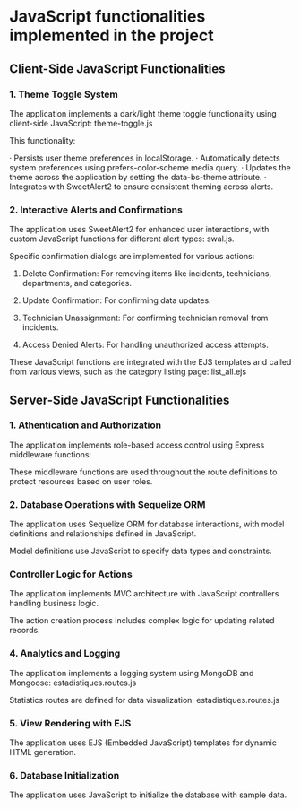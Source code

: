 # JavaScript functionalities implemented in the project

## Client-Side JavaScript Functionalities

### 1. Theme Toggle System

The application implements a dark/light theme toggle functionality using client-side JavaScript: theme-toggle.js

This functionality:

· Persists user theme preferences in localStorage.
· Automatically detects system preferences using prefers-color-scheme media query.
· Updates the theme across the application by setting the data-bs-theme attribute.
· Integrates with SweetAlert2 to ensure consistent theming across alerts.

### 2. Interactive Alerts and Confirmations

The application uses SweetAlert2 for enhanced user interactions, with custom JavaScript functions for different alert types: swal.js.

Specific confirmation dialogs are implemented for various actions:

1. Delete Confirmation: For removing items like incidents, technicians, departments, and categories.

2. Update Confirmation: For confirming data updates.

3. Technician Unassignment: For confirming technician removal from incidents.

4. Access Denied Alerts: For handling unauthorized access attempts.

These JavaScript functions are integrated with the EJS templates and called from various views, such as the category listing page: list_all.ejs

## Server-Side JavaScript Functionalities

### 1. Athentication and Authorization

The application implements role-based access control using Express middleware functions:

These middleware functions are used throughout the route definitions to protect resources based on user roles.

### 2. Database Operations with Sequelize ORM

The application uses Sequelize ORM for database interactions, with model definitions and relationships defined in JavaScript.

Model definitions use JavaScript to specify data types and constraints.

### Controller Logic for Actions

The application implements MVC architecture with JavaScript controllers handling business logic.

The action creation process includes complex logic for updating related records.


### 4. Analytics and Logging

The application implements a logging system using MongoDB and Mongoose: estadistiques.routes.js

Statistics routes are defined for data visualization: estadistiques.routes.js

### 5. View Rendering with EJS

The application uses EJS (Embedded JavaScript) templates for dynamic HTML generation.

### 6. Database Initialization

The application uses JavaScript to initialize the database with sample data.


